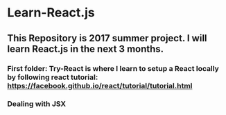 # Learn-React.js
## This Repository is 2017 summer project. I will learn React.js in the next 3 months.
### First folder: Try-React is where I learn to setup a React locally by following react tutorial: https://facebook.github.io/react/tutorial/tutorial.html
### Dealing with JSX